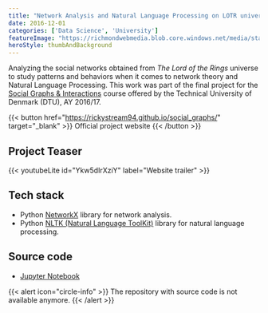 ```yaml
---
title: "Network Analysis and Natural Language Processing on LOTR universe"
date: 2016-12-01
categories: ['Data Science', 'University']
featureImage: "https://richmondwebmedia.blob.core.windows.net/media/static_assets/projects/lotr_data_analysis/frodo_wordcloud.png"
heroStyle: thumbAndBackground
---
```


Analyzing the social networks obtained from _The Lord of the Rings_ universe to study patterns and behaviors when it comes to network theory and Natural Language Processing. This work was part of the final project for the [Social Graphs & Interactions](https://kurser.dtu.dk/course/02805) course offered by the Technical University of Denmark (DTU), AY 2016/17.

{{< button href="https://rickystream94.github.io/social_graphs/" target="_blank" >}}
Official project website
{{< /button >}}

## Project Teaser

{{< youtubeLite id="Ykw5dIrXziY" label="Website trailer" >}}

## Tech stack

- Python [NetworkX](https://networkx.org/documentation/stable/) library for network analysis.
- Python [NLTK (Natural Language ToolKit)](https://www.nltk.org/) library for natural language processing.

## Source code

- [Jupyter Notebook](http://nbviewer.jupyter.org/github/rickystream94/rickystream94.github.io/blob/master/social_graphs/Final_Project.ipynb)

{{< alert icon="circle-info" >}}
The repository with source code is not available anymore.
{{< /alert >}}
